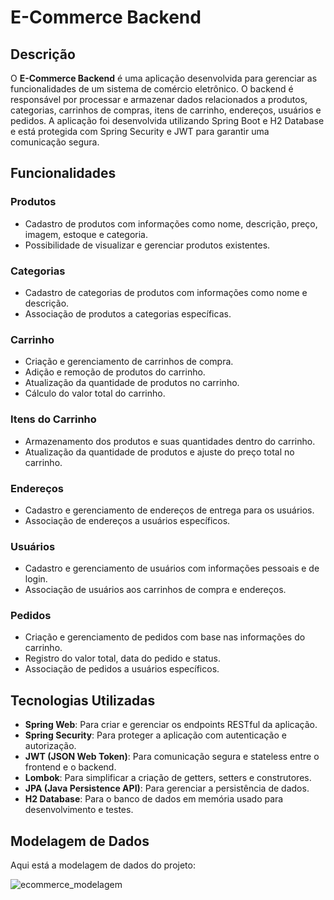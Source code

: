 # E-Commerce Backend

## Descrição

O **E-Commerce Backend** é uma aplicação desenvolvida para gerenciar as funcionalidades de um sistema de comércio eletrônico. O backend é responsável por processar e armazenar dados relacionados a produtos, categorias, carrinhos de compras, itens de carrinho, endereços, usuários e pedidos. 
A aplicação foi desenvolvida utilizando Spring Boot e H2 Database e está protegida com Spring Security e JWT para garantir uma comunicação segura.

## Funcionalidades

### Produtos
- Cadastro de produtos com informações como nome, descrição, preço, imagem, estoque e categoria.
- Possibilidade de visualizar e gerenciar produtos existentes.

### Categorias
- Cadastro de categorias de produtos com informações como nome e descrição.
- Associação de produtos a categorias específicas.

### Carrinho
- Criação e gerenciamento de carrinhos de compra.
- Adição e remoção de produtos do carrinho.
- Atualização da quantidade de produtos no carrinho.
- Cálculo do valor total do carrinho.

### Itens do Carrinho
- Armazenamento dos produtos e suas quantidades dentro do carrinho.
- Atualização da quantidade de produtos e ajuste do preço total no carrinho.

### Endereços
- Cadastro e gerenciamento de endereços de entrega para os usuários.
- Associação de endereços a usuários específicos.

### Usuários
- Cadastro e gerenciamento de usuários com informações pessoais e de login.
- Associação de usuários aos carrinhos de compra e endereços.

### Pedidos
- Criação e gerenciamento de pedidos com base nas informações do carrinho.
- Registro do valor total, data do pedido e status.
- Associação de pedidos a usuários específicos.

## Tecnologias Utilizadas
- **Spring Web**: Para criar e gerenciar os endpoints RESTful da aplicação.
- **Spring Security**: Para proteger a aplicação com autenticação e autorização.
- **JWT (JSON Web Token)**: Para comunicação segura e stateless entre o frontend e o backend.
- **Lombok**: Para simplificar a criação de getters, setters e construtores.
- **JPA (Java Persistence API)**: Para gerenciar a persistência de dados.
- **H2 Database**: Para o banco de dados em memória usado para desenvolvimento e testes.

## Modelagem de Dados

Aqui está a modelagem de dados do projeto:

![ecommerce_modelagem](https://github.com/user-attachments/assets/d3f5c69d-d7a1-48a7-b521-58e5d75c4155)

